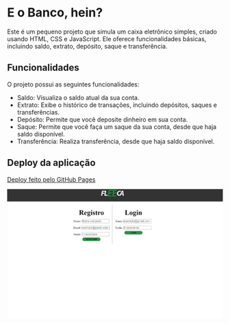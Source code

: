 # E o Banco, hein?
Este é um pequeno projeto que simula um caixa eletrônico simples, criado usando HTML, CSS e JavaScript. Ele oferece funcionalidades básicas, incluindo saldo, extrato, depósito, saque e transferência.


## Funcionalidades
O projeto possui as seguintes funcionalidades:

* Saldo: Visualiza o saldo atual da sua conta.
* Extrato: Exibe o histórico de transações, incluindo depósitos, saques e transferências.
* Depósito: Permite que você deposite dinheiro em sua conta.
* Saque: Permite que você faça um saque da sua conta, desde que haja saldo disponível.
* Transferência: Realiza transferência, desde que haja saldo disponível.

## Deploy da aplicação
[Deploy feito pelo GitHub Pages](https://moutim.github.io/eOBancoEm/index.html)

![preview.png](./preview.png)
